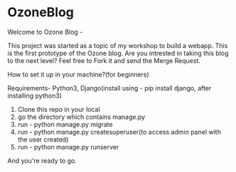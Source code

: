 # OzoneBlog

Welcome to Ozone Blog -

This project was started as a topic of my workshop to build a webapp.
This is the first prototype of the Ozone blog. Are you intrested in taking this blog to the next level?
Feel free to Fork it and send the Merge Request.



How to set it up in your machine?(for beginners)

Requirements- Python3, Django(install using - pip install django, after installing python3)

1. Clone this repo in your local
2. go the directory which contains manage.py
3. run - python manage.py migrate
4. run - python manage.py createsuperuser(to access admin panel with the user created)
5. run - python manage.py runserver

And you're ready to go.

